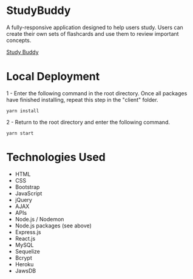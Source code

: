 # StudyBuddy
A fully-responsive application designed to help users study. Users can create their own sets of flashcards and use them to review important concepts.

[Study Buddy](https://study-buddy-nw.herokuapp.com/)

# Local Deployment
1 - Enter the following command in the root directory. Once all packages have finished installing, repeat this step in the "client" folder.

    yarn install

2 - Return to the root directory and enter the following command.
    
    yarn start

# Technologies Used
* HTML
* CSS
* Bootstrap
* JavaScript
* jQuery
* AJAX
* APIs
* Node.js / Nodemon
* Node.js packages (see above)
* Express.js
* React.js
* MySQL
* Sequelize
* Bcrypt
* Heroku
* JawsDB
